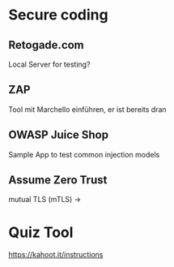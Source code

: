 # Secure coding

## Retogade.com
Local Server for testing?

## ZAP
Tool mit Marchello einführen, er ist bereits dran

## OWASP Juice Shop
Sample App to test common injection models


## Assume Zero Trust
mutual TLS (mTLS) ->

# Quiz Tool
https://kahoot.it/instructions
